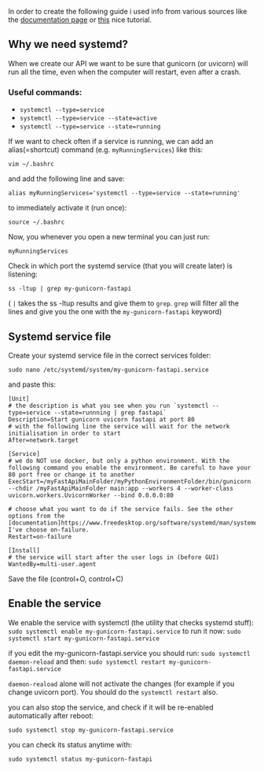 In order to create the following guide i used info from various sources like the [documentation page](https://www.freedesktop.org/software/systemd/man/systemd.service.html)
or [this](http://www.learningaboutelectronics.com/Articles/How-to-create-a-gunicorn-service-file-in-linux.php) nice tutorial. 

## Why we need systemd? 
When we create our API we want to be sure that gunicorn (or uvicorn) will run all the time, even when the computer will restart, even after a crash.
### Useful commands:
* `systemctl --type=service`
* `systemctl --type=service --state=active`
* `systemctl --type=service --state=running`

If we want to check often if a service is running, we can add an alias(=shortcut) command (e.g. `myRunningServices`) like this:

`vim ~/.bashrc`

and add the following line and save:

`alias myRunningServices='systemctl --type=service --state=running'`

to immediately activate it (run once):

`source ~/.bashrc`

Now, you whenever you open a new terminal you can just run:

`myRunningServices`

Check in which port the systemd service (that you will create later) is listening:

`ss -ltup | grep my-gunicorn-fastapi`

( `|` takes the ss -ltup results and give them to `grep`. `grep` will filter all the lines and give you the one with the `my-gunicorn-fastapi` keyword)

## Systemd service file

Create your systemd service file in the correct services folder:

`sudo nano /etc/systemd/system/my-gunicorn-fastapi.service`

and paste this:
```
[Unit]
# the description is what you see when you run `systemctl --type=service --state=runnning | grep fastapi`
Description=Start gunicorn uvicorn fastapi at port 80
# with the following line the service will wait for the network initialisation in order to start
After=network.target

[Service]
# we do NOT use docker, but only a python environment. With the following command you enable the environment. Be careful to have your 80 port free or change it to another
ExecStart=/myFastApiMainFolder/myPythonEnvironmentFolder/bin/gunicorn --chdir /myFastApiMainFolder main:app --workers 4 --worker-class uvicorn.workers.UvicornWorker --bind 0.0.0.0:80

# choose what you want to do if the service fails. See the other options from the [documentation]https://www.freedesktop.org/software/systemd/man/systemd.service.html). I've choose on-failure.
Restart=on-failure 

[Install]
# the service will start after the user logs in (before GUI)
WantedBy=multi-user.agent 
```

Save the file (control+O, control+C)


## Enable the service

We enable the service with systemctl (the utility that checks systemd stuff):
`sudo systemctl enable my-gunicorn-fastapi.service`
to run it now:
`sudo systemctl start my-gunicorn-fastapi.service`

if you edit the my-gunicorn-fastapi.service you should run:
`sudo systemctl daemon-reload`
and then:
`sudo systemctl restart my-gunicorn-fastapi.service`

`daemon-reaload` alone will not activate the changes (for example if you change uvicorn port). You should do the `systemctl restart` also.

you can also stop the service, and check if it will be re-enabled automatically after reboot:

`sudo systemctl stop my-gunicorn-fastapi.service`

you can check its status anytime with:

`sudo systemctl status my-gunicorn-fastapi`
